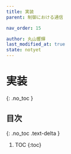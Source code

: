 ```yaml
---
title: 実装
parent: 制御における通信

nav_order: 15

author: 丸山響輝
last_modified_at: true
state: notyet
---
```


# **実装**
{: .no_toc }

## 目次
{: .no_toc .text-delta }

1. TOC
{:toc}
